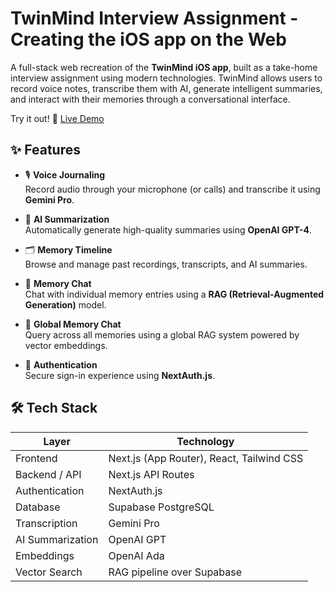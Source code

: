 # TwinMind Interview Assignment - Creating the iOS app on the Web 

A full-stack web recreation of the **TwinMind iOS app**, built as a take-home interview assignment using modern technologies. TwinMind allows users to record voice notes, transcribe them with AI, generate intelligent summaries, and interact with their memories through a conversational interface.

Try it out!
🔗 [Live Demo](https://twinmind.vercel.app)

## ✨ Features

- 🎙️ **Voice Journaling**  
  Record audio through your microphone (or calls) and transcribe it using **Gemini Pro**.

- 🧾 **AI Summarization**  
  Automatically generate high-quality summaries using **OpenAI GPT-4**.

- 🗂️ **Memory Timeline**  
  Browse and manage past recordings, transcripts, and AI summaries.

- 💬 **Memory Chat**  
  Chat with individual memory entries using a **RAG (Retrieval-Augmented Generation)** model.

- 🧠 **Global Memory Chat**  
  Query across all memories using a global RAG system powered by vector embeddings.

- 🔐 **Authentication**  
  Secure sign-in experience using **NextAuth.js**.

## 🛠️ Tech Stack

| Layer           | Technology                    |
|------------------|-------------------------------|
| Frontend         | Next.js (App Router), React, Tailwind CSS |
| Backend / API    | Next.js API Routes             |
| Authentication   | NextAuth.js                   |
| Database         | Supabase PostgreSQL           |
| Transcription    | Gemini Pro                    |
| AI Summarization | OpenAI GPT                    |
| Embeddings       | OpenAI Ada                    |
| Vector Search    | RAG pipeline over Supabase    |

